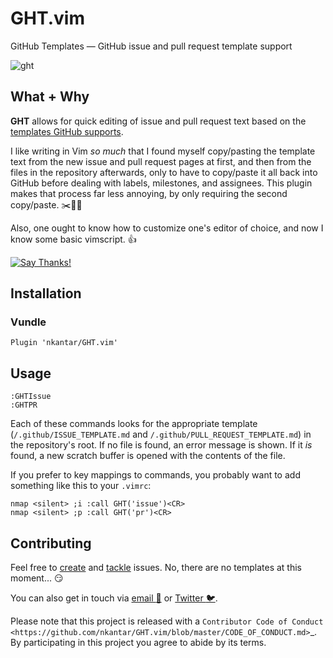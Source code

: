 # GHT.vim

GitHub Templates &mdash; GitHub issue and pull request template support

![ght](https://cloud.githubusercontent.com/assets/568543/17439488/32d15126-5add-11e6-9aea-4042b802e56d.gif)

## What + Why

**GHT** allows for quick editing of issue and pull request text based on the [templates GitHub supports](https://github.com/blog/2111-issue-and-pull-request-templates 'Issue and Pull Request templates').

I like writing in Vim *so much* that I found myself copy/pasting the template text from the new issue and pull request pages at first, and then from the files in the repository afterwards, only to have to copy/paste it all back into GitHub before dealing with labels, milestones, and assignees. This plugin makes that process far less annoying, by only requiring the second copy/paste. :scissors::page_facing_up::scream:

Also, one ought to know how to customize one's editor of choice, and now I know some basic vimscript. :thumbsup:

[![Say Thanks!](https://img.shields.io/badge/Say%20Thanks-!-1EAEDB.svg)](https://saythanks.io/to/nkantar)

## Installation

### Vundle

```viml
Plugin 'nkantar/GHT.vim'
```

## Usage

```viml
:GHTIssue
:GHTPR
```

Each of these commands looks for the appropriate template (`/.github/ISSUE_TEMPLATE.md` and `/.github/PULL_REQUEST_TEMPLATE.md`) in the repository's root. If no file is found, an error message is shown. If it *is* found, a new scratch buffer is opened with the contents of the file.

If you prefer to key mappings to commands, you probably want to add something like this to your `.vimrc`:

```viml
nmap <silent> ;i :call GHT('issue')<CR>
nmap <silent> ;p :call GHT('pr')<CR>
```

## Contributing

Feel free to [create](https://github.com/nkantar/GHT.vim/issues/new 'New Issue') and [tackle](https://github.com/nkantar/GHT.vim/issues?q=is%3Aissue+is%3Aopen+label%3A%22help+wanted%22 'Help Wanted') issues. No, there are no templates at this moment... :smirk:

You can also get in touch via [email :love_letter:](mailto:nik@nkantar.com 'Email me') or [Twitter :bird:](https://twitter.com/nkantar '@nkantar').

Please note that this project is released with a `Contributor Code of Conduct <https://github.com/nkantar/GHT.vim/blob/master/CODE_OF_CONDUCT.md>`_. By participating in this project you agree to abide by its terms.
